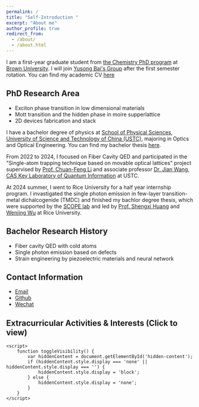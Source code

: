 ```yaml
---
permalink: /
title: "Self-Introduction "
excerpt: "About me"
author_profile: true
redirect_from: 
  - /about/
  - /about.html
---
```


I am a first-year graduate student from [the Chemistry PhD program](https://chemistry.brown.edu/graduate) at [Brown University](https://www.brown.edu/). I will join [Yusong Bai's Group](https://www.yusongbai.org/) after the first semester rotation. You can find my academic CV [here](../assets/xzq_Resume.pdf)

## PhD Research Area
- Exciton phase transition in low dimensional materials
- Mott transition and the hidden phase in moire supperlattice
- 2D devices fabrication and stack

I have a bachelor degree of physics at [School of Physical Sciences](https://en.physics.ustc.edu.cn/), [University of Science and Technology of China (USTC)](https://en.ustc.edu.cn/), majoring in Optics and Optical Engineering.  You can find my bachelor thesis [here](../assets/bachelor_thesis.pdf).

From 2022 to 2024, I focused on Fiber Cavity QED and participated in the "Single-atom trapping technique based on movable optical lattices" project supervised by [Prof. Chuan-Feng Li](http://lqcc.ustc.edu.cn/cfli/) and associate professor [Dr. Jian Wang](https://faculty.ustc.edu.cn/wangjian1), [CAS Key Laboratory of Quantum Information](https://lqcc.ustc.edu.cn/) at USTC.

At 2024 summer, I went to Rice University for a half year internship program. I invastigated the single photon emission in few-layer transition-metal dichalcogenide (TMDC) and finished my bachlor degree thesis, which were supported by the [SCOPE lab](https://scopelab.rice.edu/) and led by [Prof. Shengxi Huang](https://profiles.rice.edu/faculty/shengxi-huang) and [Wenjing Wu](https://scholar.google.com/citations?user=lm68m7kAAAAJ) at Rice University.

## Bachelor Research History
- Fiber cavity QED with cold atoms
- Single photon emission based on defects
- Strain engineering by piezoelectric materials and neural network

## Contact Information
- [Email](zhongqi_xiu@brown.edu) 
- [Github](https://github.com/k-telux)
- [Wechat](../images/wechat.jpg)

<html lang="zh-cn">
<head>
    <meta charset="UTF-8">
    <meta name="viewport" content="width=device-width, initial-scale=1.0">
    <title>CV</title>
    <style>
        .hidden-content {
            display: none;
        }
        .clickable {
            cursor: pointer;
        }
    </style>
</head>
<body>
    <h2 class="clickable" onclick="toggleVisibility()">Extracurricular Activities & Interests (Click to view)</h2>
    <div class="hidden-content" id="hidden-content">
        <ul>
            <li>Member of the Student Union (2021 - 2023)</li>
            <li>Principal player of the wind section of the School Folk Orchestra --- <a href="https://space.bilibili.com/64643274">NMOU</a> (2021 - 2023)</li>
            <li>Hobbies: music, travel, photography(especially aerial), gym, anime (also two-dimensional)</li>
            <li><a href="https://space.bilibili.com/89038571">Bilibili homepage</a> (You can find my aerial videos here)<br></li>
        </ul>
    </div>

    <script>
        function toggleVisibility() {
            var hiddenContent = document.getElementById('hidden-content');
            if (hiddenContent.style.display === 'none' || hiddenContent.style.display === '') {
                hiddenContent.style.display = 'block';
            } else {
                hiddenContent.style.display = 'none';
            }
        }
    </script>
</body>
</html>

